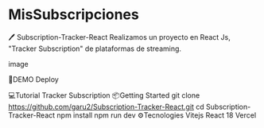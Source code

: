 # MisSubscripciones

🖊 Subscription-Tracker-React
Realizamos un proyecto en React Js, "Tracker Subscription" de plataformas de streaming.

image

🚀DEMO
Deploy

💻Tutorial
Tracker Subscription
📦Getting Started
git clone https://github.com/garu2/Subscription-Tracker-React.git
cd Subscription-Tracker-React
npm install
npm run dev
⚙Tecnologies
Vitejs
React 18
Vercel
